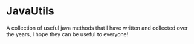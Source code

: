 # JavaUtils
A collection of useful java methods that I have written and collected over the years, I hope they can be useful to everyone!
